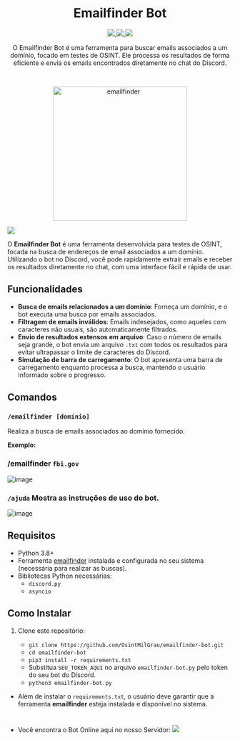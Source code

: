 <h1 align="center">
  <b>Emailfinder Bot</b>
  <br>
</h1>
<p align="center">
  <a href="https://www.python.org/">
    <img src="https://img.shields.io/badge/python-3.8+-blue.svg?style=flat-square&logo=python"> 
  </a>
  <a href="https://github.com/OsintMilGrau/emailfinder-bot/blob/main/LICENSE">
    <img src="https://img.shields.io/badge/license-MIT-green.svg?style=square&logo=mit">
  </a>
  <a href="https://github.com/OsintMilGrau">
    <img src="https://img.shields.io/badge/author-@OsintMilGrau-orange.svg?style=square&logo=github">
  </a>
</p>

<p align="center">
O Emailfinder Bot é uma ferramenta para buscar emails associados a um domínio, focado em testes de OSINT. Ele processa os resultados de forma eficiente e envia os emails encontrados diretamente no chat do Discord.
</p>
<br/>
<p align="center">
  <img src="https://github.com/user-attachments/assets/9ee2d0f9-c944-4a13-a1df-553a2ca8c080" alt="emailfinder" width="300">
</p>


<a href="https://discord.gg/dQ4sbCHPbK">
  <img src="https://img.shields.io/badge/Discord-OSINTMILGRAU-blue">
</a>

O **Emailfinder Bot** é uma ferramenta desenvolvida para testes de OSINT, focada na busca de endereços de email associados a um domínio. Utilizando o bot no Discord, você pode rapidamente extrair emails e receber os resultados diretamente no chat, com uma interface fácil e rápida de usar.

## Funcionalidades

- **Busca de emails relacionados a um domínio**: Forneça um domínio, e o bot executa uma busca por emails associados.
- **Filtragem de emails inválidos**: Emails indesejados, como aqueles com caracteres não usuais, são automaticamente filtrados.
- **Envio de resultados extensos em arquivo**: Caso o número de emails seja grande, o bot envia um arquivo `.txt` com todos os resultados para evitar ultrapassar o limite de caracteres do Discord.
- **Simulação de barra de carregamento**: O bot apresenta uma barra de carregamento enquanto processa a busca, mantendo o usuário informado sobre o progresso.

## Comandos

### `/emailfinder [domínio]`
Realiza a busca de emails associados ao domínio fornecido.

**Exemplo:**
### /emailfinder `fbi.gov`

![image](https://github.com/user-attachments/assets/a6875a97-9dd0-4e34-937f-484467038441)

### `/ajuda` Mostra as instruções de uso do bot.
![image](https://github.com/user-attachments/assets/00a2a916-e643-4a9f-bf8a-11156a29f654)

## Requisitos

- Python 3.8+
- Ferramenta [emailfinder](https://github.com/Josue87/EmailFinder) instalada e configurada no seu sistema (necessária para realizar as buscas).
- Bibliotecas Python necessárias:
  - `discord.py`
  - `asyncio`

## Como Instalar

1. Clone este repositório:

  
   - `git clone https://github.com/OsintMilGrau/emailfinder-bot.git`
   - `cd emailfinder-bot`
   - `pip3 install -r requirements.txt`
   - Substitua `SEU_TOKEN_AQUI` no arquivo `emailfinder-bot.py` pelo token do seu bot do Discord.
   - `python3 emailfinder-bot.py`

- Além de instalar o `requirements.txt`, o usuário deve garantir que a ferramenta **emailfinder** esteja instalada e disponível no sistema.
#
- Você encontra o Bot Online aqui no nosso Servidor: <a href="https://discord.gg/dQ4sbCHPbK">
  <img src="https://img.shields.io/badge/Discord-OSINTMILGRAU-blue">
</a>
